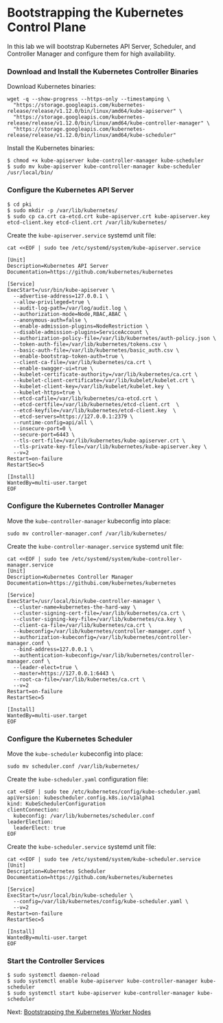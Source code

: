 # Bootstrapping the Kubernetes Control Plane

In this lab we will bootstrap Kubernetes API Server, Scheduler, and Controller Manager and configure them for high availability.


### Download and Install the Kubernetes Controller Binaries

Download Kubernetes binaries:

```
wget -q --show-progress --https-only --timestamping \
  "https://storage.googleapis.com/kubernetes-release/release/v1.12.0/bin/linux/amd64/kube-apiserver" \
  "https://storage.googleapis.com/kubernetes-release/release/v1.12.0/bin/linux/amd64/kube-controller-manager" \
  "https://storage.googleapis.com/kubernetes-release/release/v1.12.0/bin/linux/amd64/kube-scheduler" 
```

Install the Kubernetes binaries:

```
$ chmod +x kube-apiserver kube-controller-manager kube-scheduler 
$ sudo mv kube-apiserver kube-controller-manager kube-scheduler  /usr/local/bin/
```

### Configure the Kubernetes API Server

```
$ cd pki
$ sudo mkdir -p /var/lib/kubernetes/
$ sudo cp ca.crt ca-etcd.crt kube-apiserver.crt kube-apiserver.key etcd-client.key etcd-client.crt /var/lib/kubernetes/
```

Create the `kube-apiserver.service` systemd unit file:

```
cat <<EOF | sudo tee /etc/systemd/system/kube-apiserver.service

[Unit]
Description=Kubernetes API Server
Documentation=https://github.com/kubernetes/kubernetes

[Service]
ExecStart=/usr/bin/kube-apiserver \
  --advertise-address=127.0.0.1 \
  --allow-privileged=true \
  --audit-log-path=/var/log/audit.log \
  --authorization-mode=Node,RBAC,ABAC \
  --anonymous-auth=false \
  --enable-admission-plugins=NodeRestriction \
  --disable-admission-plugins=ServiceAccount \
  --authorization-policy-file=/var/lib/kubernetes/auth-policy.json \
  --token-auth-file=/var/lib/kubernetes/tokens.csv \
  --basic-auth-file=/var/lib/kubernetes/basic_auth.csv \
  --enable-bootstrap-token-auth=true \
  --client-ca-file=/var/lib/kubernetes/ca.crt \
  --enable-swagger-ui=true \
  --kubelet-certificate-authority=/var/lib/kubernetes/ca.crt \
  --kubelet-client-certificate=/var/lib/kubelet/kubelet.crt \
  --kubelet-client-key=/var/lib/kubelet/kubelet.key \
  --kubelet-https=true \
  --etcd-cafile=/var/lib/kubernetes/ca-etcd.crt \
  --etcd-certfile=/var/lib/kubernetes/etcd-client.crt  \
  --etcd-keyfile=/var/lib/kubernetes/etcd-client.key  \
  --etcd-servers=https://127.0.0.1:2379 \
  --runtime-config=api/all \
  --insecure-port=0 \
  --secure-port=6443 \
  --tls-cert-file=/var/lib/kubernetes/kube-apiserver.crt \
  --tls-private-key-file=/var/lib/kubernetes/kube-apiserver.key \
  --v=2
Restart=on-failure
RestartSec=5

[Install]
WantedBy=multi-user.target
EOF
```

### Configure the Kubernetes Controller Manager

Move the `kube-controller-manager` kubeconfig into place:

```
sudo mv controller-manager.conf /var/lib/kubernetes/
```

Create the `kube-controller-manager.service` systemd unit file:

```
cat <<EOF | sudo tee /etc/systemd/system/kube-controller-manager.service
[Unit]
Description=Kubernetes Controller Manager
Documentation=https://githubi.com/kubernetes/kubernetes

[Service]
ExecStart=/usr/local/bin/kube-controller-manager \
  --cluster-name=kubernetes-the-hard-way \
  --cluster-signing-cert-file=/var/lib/kubernetes/ca.crt \
  --cluster-signing-key-file=/var/lib/kubernetes/ca.key \
  --client-ca-file=/var/lib/kubernetes/ca.crt \
  --kubeconfig=/var/lib/kubernetes/controller-manager.conf \
  --authorization-kubeconfig=/var/lib/kubernetes/controller-manager.conf \
  --bind-address=127.0.0.1 \
  --authentication-kubeconfig=/var/lib/kubernetes/controller-manager.conf \
  --leader-elect=true \
  --master=https://127.0.0.1:6443 \
  --root-ca-file=/var/lib/kubernetes/ca.crt \
  --v=2
Restart=on-failure
RestartSec=5

[Install]
WantedBy=multi-user.target
EOF
```

### Configure the Kubernetes Scheduler

Move the `kube-scheduler` kubeconfig into place:

```
sudo mv scheduler.conf /var/lib/kubernetes/
```

Create the `kube-scheduler.yaml` configuration file:

```
cat <<EOF | sudo tee /etc/kubernetes/config/kube-scheduler.yaml
apiVersion: kubescheduler.config.k8s.io/v1alpha1
kind: KubeSchedulerConfiguration
clientConnection:
  kubeconfig: /var/lib/kubernetes/scheduler.conf
leaderElection:
  leaderElect: true
EOF
```

Create the `kube-scheduler.service` systemd unit file:

```
cat <<EOF | sudo tee /etc/systemd/system/kube-scheduler.service
[Unit]
Description=Kubernetes Scheduler
Documentation=https://github.com/kubernetes/kubernetes

[Service]
ExecStart=/usr/local/bin/kube-scheduler \
  --config=/var/lib/kubernetes/config/kube-scheduler.yaml \
  --v=2
Restart=on-failure
RestartSec=5

[Install]
WantedBy=multi-user.target
EOF
```

### Start the Controller Services

```
$ sudo systemctl daemon-reload
$ sudo systemctl enable kube-apiserver kube-controller-manager kube-scheduler
$ sudo systemctl start kube-apiserver kube-controller-manager kube-scheduler
```

Next: [Bootstrapping the Kubernetes Worker Nodes](bootstrapping-worker-nodes.md )
